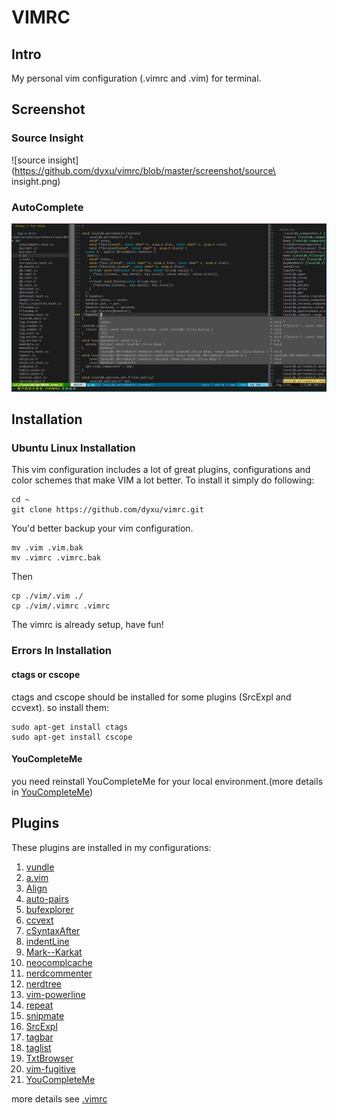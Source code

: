 VIMRC
=============================================

Intro
---------------------------------------------
My personal vim configuration (.vimrc and .vim) for terminal.

Screenshot
---------------------------------------------
### Source Insight
![source insight](https://github.com/dyxu/vimrc/blob/master/screenshot/source\ insight.png)

### AutoComplete
![Autocomplete](https://github.com/dyxu/vimrc/blob/master/screenshot/YCM.png)


Installation
--------------------------------------------
### Ubuntu Linux Installation
This vim configuration includes a lot of great plugins, configurations and color schemes that
make VIM a lot better. To install it simply do following:

    cd ~
    git clone https://github.com/dyxu/vimrc.git

You'd better backup your vim configuration.

    mv .vim .vim.bak
    mv .vimrc .vimrc.bak

Then

    cp ./vim/.vim ./
    cp ./vim/.vimrc .vimrc

The vimrc is already setup, have fun!

### Errors In Installation
#### ctags or cscope
ctags and cscope should be installed for some plugins (SrcExpl and ccvext). so install them:

    sudo apt-get install ctags
    sudo apt-get install cscope

#### YouCompleteMe
you need reinstall YouCompleteMe for your local environment.(more details in [YouCompleteMe](https://github.com/Valloric/YouCompleteMe))

Plugins
--------------------------------------------
These plugins are installed in my configurations:

1. [vundle](https://github.com/gmarik/Vundle)
2. [a.vim](https://github.com/vim-scripts/a.vim)
3. [Align](https://github.com/vim-scripts/Align)
4. [auto-pairs](https://github.com/jiangmiao/auto-pairs)
5. [bufexplorer](https://github.com/vim-scripts/bufexplorer.zip)
6. [ccvext](https://github.com/vim-scripts/ccvext.vim)
7. [cSyntaxAfter](https://github.com/vim-scripts/cSyntaxAfter)
8. [indentLine](https://github.com/Yggdroot/indentLine)
9. [Mark--Karkat](https://github.com/vim-scripts/Mark--Karkat)
10. [neocomplcache](https://github.com/Shougo/neocomplcache.vim)
11. [nerdcommenter](https://github.com/scrooloose/nerdcommenter)
12. [nerdtree](https://github.com/scrooloose/nerdtree)
13. [vim-powerline](https://github.com/Lokaltog/vim-powerline)
14. [repeat](://github.com/vim-scripts/repeat.vim)
15. [snipmate](https://github.com/msanders/snipmate.vim)
16. [SrcExpl](https://github.com/wesleyche/SrcExpl)
17. [tagbar](https://github.com/majutsushi/tagbar)
18. [taglist](https://github.com/vim-scripts/TagList.vim)
19. [TxtBrowser](https://github.com/vim-scripts/TxtBrowser)
20. [vim-fugitive](https://github.com/vim-scripts/vim-fugitive)
21. [YouCompleteMe](https://github.com/Valloric/YouCompleteMe)

more details see [.vimrc](https://github.com/dyxu/vimrc/blob/master/.vimrc)
